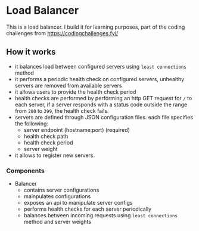 # Load Balancer

This is a load balancer. I build it for learning purposes, part of the coding challenges from <https://codingchallenges.fyi/>

## How it works

- it balances load between configured servers using `least connections` method
- it performs a periodic health check on configured servers, unhealthy servers are removed from available servers
- it allows users to provide the health check period
- health checks are performed by performing an http GET request for `/` to each server, if a server responds with a status code outside the range from `200` to `399`, the health check fails.
- servers are defined through JSON configuration files. each file specifies the following:
  - server endpoint (hostname:port) (required)
  - health check path
  - health check period
  - server weight
- it allows to register new servers.

### Components

- Balancer
  - contains server configurations
  - mainpulates configurations
  - exposes an api to manipulate server configs
  - performs health checks for each server periodically
  - balances between incoming requests using `least connections` method and server weights
